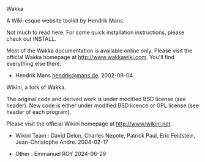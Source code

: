 Wakka

A Wiki-esque website toolkit by Hendrik Mans.

Not much to read here. For some quick installation instructions, please
check out INSTALL.

Most of the Wakka documentation is available online only. Please visit
the official Wakka homepage at <http://www.wakkawiki.com>. You'll
find everything else there.

- Hendrik Mans <hendrik@mans.de>, 2002-09-04


Wikini, a fork of Wakka.

The original code and derived work is under modified BSD license (see header).
New code is either under modified BSD licence or GPL license (see header of each program).

Please visit the official Wikini homepage at <http://www/wikini.net>.

- Wikini Team : David Delon, Charles Nepote, Patrick Paul, Eric Feldstein,
Jean-Christophe Andre. 2004-02-17

- Other : Emmanuel ROY 2024-06-29
